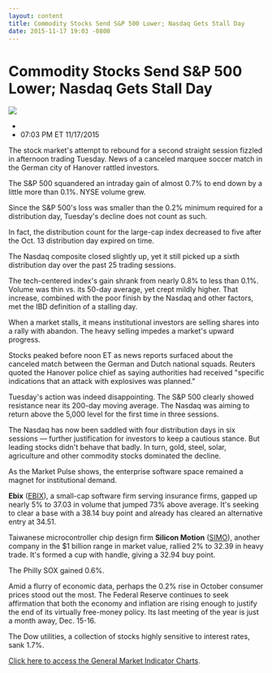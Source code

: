 ```yaml
---
layout: content
title: Commodity Stocks Send S&P 500 Lower; Nasdaq Gets Stall Day
date: 2015-11-17 19:03 -0800
---
```



Commodity Stocks Send S&P 500 Lower; Nasdaq Gets Stall Day
===========================================================


![](https://www.investors.com/wp-content/uploads/ibd-migrated-images/MPv_151118_152104497_68811.png)

* 
* 07:03 PM ET 11/17/2015




The stock market's attempt to rebound for a second straight session fizzled in afternoon trading Tuesday. News of a canceled marquee soccer match in the German city of Hanover rattled investors.

  

The S&P 500 squandered an intraday gain of almost 0.7% to end down by a little more than 0.1%. NYSE volume grew.

  

Since the S&P 500's loss was smaller than the 0.2% minimum required for a distribution day, Tuesday's decline does not count as such.

  

In fact, the distribution count for the large-cap index decreased to five after the Oct. 13 distribution day expired on time.

  

The Nasdaq composite closed slightly up, yet it still picked up a sixth distribution day over the past 25 trading sessions.

  

The tech-centered index's gain shrank from nearly 0.8% to less than 0.1%. Volume was thin vs. its 50-day average, yet crept mildly higher. That increase, combined with the poor finish by the Nasdaq and other factors, met the IBD definition of a stalling day.

  

When a market stalls, it means institutional investors are selling shares into a rally with abandon. The heavy selling impedes a market's upward progress.

  

Stocks peaked before noon ET as news reports surfaced about the canceled match between the German and Dutch national squads. Reuters quoted the Hanover police chief as saying authorities had received "specific indications that an attack with explosives was planned."

  

Tuesday's action was indeed disappointing. The S&P 500 clearly showed resistance near its 200-day moving average. The Nasdaq was aiming to return above the 5,000 level for the first time in three sessions.

  

The Nasdaq has now been saddled with four distribution days in six sessions — further justification for investors to keep a cautious stance. But leading stocks didn't behave that badly. In turn, gold, steel, solar, agriculture and other commodity stocks dominated the decline.

  

As the Market Pulse shows, the enterprise software space remained a magnet for institutional demand.

  

**Ebix** ([EBIX](https://research.investors.com/quote.aspx?symbol=EBIX)), a small-cap software firm serving insurance firms, gapped up nearly 5% to 37.03 in volume that jumped 73% above average. It's seeking to clear a base with a 38.14 buy point and already has cleared an alternative entry at 34.51.

  

Taiwanese microcontroller chip design firm **Silicon Motion** ([SIMO](https://research.investors.com/quote.aspx?symbol=SIMO)), another company in the $1 billion range in market value, rallied 2% to 32.39 in heavy trade. It's formed a cup with handle, giving a 32.94 buy point.

  

The Philly SOX gained 0.6%.

  

Amid a flurry of economic data, perhaps the 0.2% rise in October consumer prices stood out the most. The Federal Reserve continues to seek affirmation that both the economy and inflation are rising enough to justify the end of its virtually free-money policy. Its last meeting of the year is just a month away, Dec. 15-16.

  

The Dow utilities, a collection of stocks highly sensitive to interest rates, sank 1.7%.


[Click here to access the General Market Indicator Charts](https://www.investors.com/pdf/GMI_111815.pdf).





